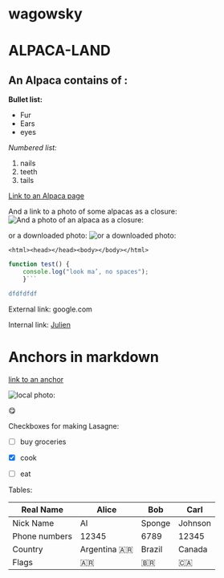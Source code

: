 # wagowsky


# ALPACA-LAND    
## An Alpaca contains of :

 **Bullet list:**
  * Fur
  * Ears
  * eyes


  _Numbered list:_
  1. nails
  2. teeth
  3. tails

[Link to an Alpaca page](https://alpacaannie.com/)



And a link to a  photo of some alpacas as a closure: ![And a photo of an alpaca as a closure:](https://www.marylandzoo.org/wp-content/uploads/2017/10/Alpaca2-1024x683.jpg)

or a downloaded photo: ![or a downloaded photo:](alpaca.jpeg "alpacaaaaaaa")




```<html><head></head><body></body></html>```


```javascript
function test() {
    console.log("look ma’, no spaces");
    }```

dfdfdfdf
```
External link:
google.com


Internal link:
 [Julien](../../../Julien)


 # Anchors in markdown
 [link to an anchor](#anchors-in-markdown)




![local photo:](images/images.jpeg "6 monitors")


:yum:

Checkboxes for making Lasagne:

- [ ] buy groceries
- [X] cook
- [ ] eat


Tables:


 | Real Name | Alice |  Bob   |  Carl   |
 | - | - | - | - |
 |Nick Name |  Al   | Sponge | Johnson |
 |Phone numbers|  12345   | 6789 | 12345 |
 |Country  |  Argentina :argentina:   | Brazil | Canada |
 |Flags |  :argentina:   | :brazil: | :canada: |

 




